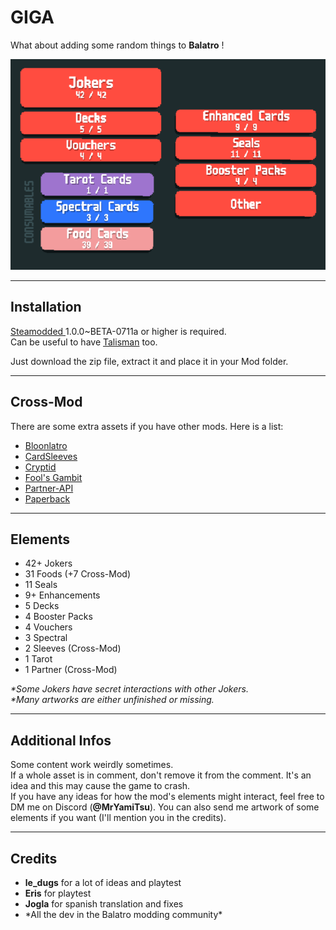 <h1>GIGA</h1>

<p>What about adding some random things to <strong>Balatro</strong> !</p>

<img src="assets/other/content.png" alt="Content Screenshot">

<hr>
<h2>Installation</h2>
<p>
    <a href="https://github.com/Steamodded/smods">Steamodded </a>1.0.0~BETA-0711a or higher is required.<br>
    Can be useful to have <a href="https://github.com/SpectralPack/Talisman">Talisman</a> too.
</p>
<p>Just download the zip file, extract it and place it in your Mod folder.</p>

<hr>
<h2>Cross-Mod</h2>
<p>There are some extra assets if you have other mods. Here is a list:</p>
<ul>
    <li><a href="https://github.com/Amphiapple/Bloonlatro">Bloonlatro</a></li>
    <li><a href="https://github.com/larswijn/CardSleeves">CardSleeves</a></li>
    <li><a href="https://github.com/SpectralPack/Cryptid">Cryptid</a></li>
    <li><a href="https://github.com/Joglacraft/Fools-Gambit">Fool's Gambit</a></li>
    <li><a href="https://github.com/Icecanno/Partner-API/">Partner-API</a></li>
    <li><a href="https://github.com/Balatro-Paperback/paperback">Paperback</a></li>
</ul>

<hr>
<h2>Elements</h2>
<ul>
    <li>42+ Jokers</li>
    <li>31 Foods (+7 Cross-Mod)</li>
    <li>11 Seals</li>
    <li>9+ Enhancements</li>
    <li>5 Decks</li>
    <li>4 Booster Packs</li>
    <li>4 Vouchers</li>
    <li>3 Spectral</li>
    <li>2 Sleeves (Cross-Mod)</li>
    <li>1 Tarot</li>
    <li>1 Partner (Cross-Mod)</li>
</ul>

<p><em>*Some Jokers have secret interactions with other Jokers.</em><br>
<em>*Many artworks are either unfinished or missing.</em></p>

<hr>
<h2>Additional Infos</h2>
<p>
    Some content work weirdly sometimes.<br>
    If a whole asset is in comment, don't remove it from the comment. It's an idea and this may cause the game to crash.<br>
    If you have any ideas for how the mod's elements might interact, feel free to DM me on Discord (<strong>@MrYamiTsu</strong>).
    You can also send me artwork of some elements if you want (I'll mention you in the credits).
</p>

<hr>
<h2>Credits</h2>
<ul>
    <li><strong>le_dugs</strong> for a lot of ideas and playtest</li>
    <li><strong>Eris</strong> for playtest</li>
    <li><strong>Jogla</strong> for spanish translation and fixes</li>
    <li>*All the dev in the Balatro modding community*</li>
</ul>